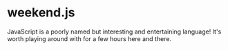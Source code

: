 # weekend.js
JavaScript is a poorly named but interesting and entertaining language! It's worth playing around with for a few hours here and there.
